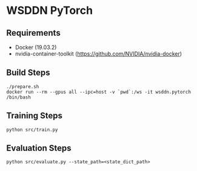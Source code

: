 # WSDDN PyTorch

## Requirements

- Docker (19.03.2)
- nvidia-container-toolkit (https://github.com/NVIDIA/nvidia-docker)

## Build Steps

```
./prepare.sh
docker run --rm --gpus all --ipc=host -v `pwd`:/ws -it wsddn.pytorch /bin/bash
```

## Training Steps

```
python src/train.py
```

## Evaluation Steps

```
python src/evaluate.py --state_path=<state_dict_path>
```
